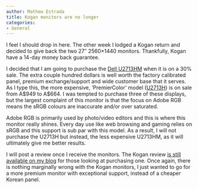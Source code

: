 ```yaml
---
author: Mathew Estrada
title: Kogan monitors are no longer
categories:
- General
---
```


I feel I should drop in here. The other week I lodged a Kogan return and decided to give back the two 27″ 2560×1440 monitors. Thankfully, Kogan have a 14-day money back guarantee.

I decided that I am going to purchase the [Dell U2713HM](http://accessories.ap.dell.com/sna/productdetail.aspx?c=au&cs=audhs1&l=en&s=dhs&sku=210-40773&redirect=1) when it is on a 30% sale. The extra couple hundred dollars is well worth the factory calibrated panel, premium exchange/support and wide customer base that it serves.
As I type this, the more expensive, ‘PremierColor’ model ([U2713H](http://accessories.ap.dell.com/sna/productdetail.aspx?c=au&cs=audhs1&l=en&s=dhs&sku=210-41287&redirect=1)) is on sale from A\$949 to A\$664. I was tempted to purchase three of these displays, but the largest complaint of this monitor is that the focus on Adobe RGB means the sRGB colours are inaccurate and/or over saturated.

Adobe RGB is primarily used by photo/video editors and this is where this monitor really shines. Every day use like web browsing and gaming relies on sRGB and this support is sub par with this model.
As a result, I will not purchase the U2713H but instead, the less expensive U2713HM, as it will ultimately give me better results.

I will post a review once I receive the monitors. The Kogan review [is still available on my blog](http://mathew.id.au/kogan-27-wqhd-2560x1440-led-ips/) for those looking at purchasing one. Once again, there is nothing marginally wrong with the Kogan monitors, I just wanted to go for a more premium monitor with exceptional support, instead of a cheaper Korean panel.